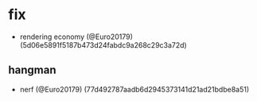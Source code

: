 # fix

* rendering economy (@Euro20179) (5d06e5891f5187b473d24fabdc9a268c29c3a72d)

## hangman

* nerf (@Euro20179) (77d492787aadb6d2945373141d21ad21bdbe8a51)


